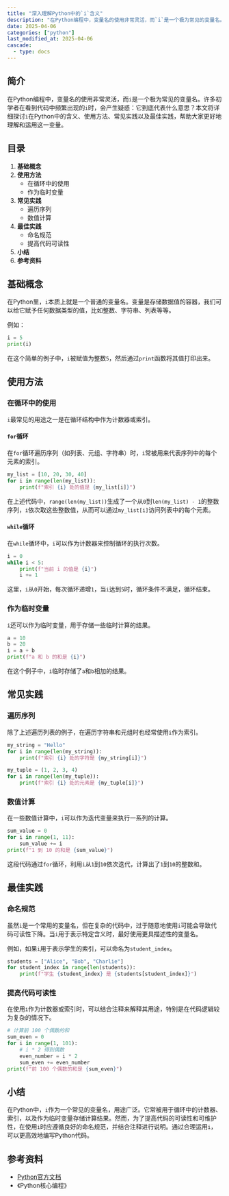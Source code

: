 ```yaml
---
title: "深入理解Python中的`i`含义"
description: "在Python编程中，变量名的使用非常灵活，而`i`是一个极为常见的变量名。许多初学者在看到代码中频繁出现的`i`时，会产生疑惑：它到底代表什么意思？本文将详细探讨`i`在Python中的含义、使用方法、常见实践以及最佳实践，帮助大家更好地理解和运用这一变量。"
date: 2025-04-06
categories: ["python"]
last_modified_at: 2025-04-06
cascade:
  - type: docs
---
```



## 简介
在Python编程中，变量名的使用非常灵活，而`i`是一个极为常见的变量名。许多初学者在看到代码中频繁出现的`i`时，会产生疑惑：它到底代表什么意思？本文将详细探讨`i`在Python中的含义、使用方法、常见实践以及最佳实践，帮助大家更好地理解和运用这一变量。

<!-- more -->
## 目录
1. **基础概念**
2. **使用方法**
    - 在循环中的使用
    - 作为临时变量
3. **常见实践**
    - 遍历序列
    - 数值计算
4. **最佳实践**
    - 命名规范
    - 提高代码可读性
5. **小结**
6. **参考资料**

## 基础概念
在Python里，`i`本质上就是一个普通的变量名。变量是存储数据值的容器，我们可以给它赋予任何数据类型的值，比如整数、字符串、列表等等。

例如：
```python
i = 5
print(i)  
```
在这个简单的例子中，`i`被赋值为整数`5`，然后通过`print`函数将其值打印出来。

## 使用方法
### 在循环中的使用
`i`最常见的用途之一是在循环结构中作为计数器或索引。

#### `for`循环
在`for`循环遍历序列（如列表、元组、字符串）时，`i`常被用来代表序列中的每个元素的索引。

```python
my_list = [10, 20, 30, 40]
for i in range(len(my_list)):
    print(f"索引 {i} 处的值是 {my_list[i]}")
```
在上述代码中，`range(len(my_list))`生成了一个从`0`到`len(my_list) - 1`的整数序列，`i`依次取这些整数值，从而可以通过`my_list[i]`访问列表中的每个元素。

#### `while`循环
在`while`循环中，`i`可以作为计数器来控制循环的执行次数。

```python
i = 0
while i < 5:
    print(f"当前 i 的值是 {i}")
    i += 1
```
这里，`i`从`0`开始，每次循环递增`1`，当`i`达到`5`时，循环条件不满足，循环结束。

### 作为临时变量
`i`还可以作为临时变量，用于存储一些临时计算的结果。

```python
a = 10
b = 20
i = a + b
print(f"a 和 b 的和是 {i}")
```
在这个例子中，`i`临时存储了`a`和`b`相加的结果。

## 常见实践
### 遍历序列
除了上述遍历列表的例子，在遍历字符串和元组时也经常使用`i`作为索引。

```python
my_string = "Hello"
for i in range(len(my_string)):
    print(f"索引 {i} 处的字符是 {my_string[i]}")

my_tuple = (1, 2, 3, 4)
for i in range(len(my_tuple)):
    print(f"索引 {i} 处的元素是 {my_tuple[i]}")
```

### 数值计算
在一些数值计算中，`i`可以作为迭代变量来执行一系列的计算。

```python
sum_value = 0
for i in range(1, 11):
    sum_value += i
print(f"1 到 10 的和是 {sum_value}")
```
这段代码通过`for`循环，利用`i`从`1`到`10`依次迭代，计算出了`1`到`10`的整数和。

## 最佳实践
### 命名规范
虽然`i`是一个常用的变量名，但在复杂的代码中，过于随意地使用`i`可能会导致代码可读性下降。当`i`用于表示特定含义时，最好使用更具描述性的变量名。

例如，如果`i`用于表示学生的索引，可以命名为`student_index`。

```python
students = ["Alice", "Bob", "Charlie"]
for student_index in range(len(students)):
    print(f"学生 {student_index} 是 {students[student_index]}")
```

### 提高代码可读性
在使用`i`作为计数器或索引时，可以结合注释来解释其用途，特别是在代码逻辑较为复杂的情况下。

```python
# 计算前 100 个偶数的和
sum_even = 0
for i in range(1, 101):
    # i * 2 得到偶数
    even_number = i * 2
    sum_even += even_number
print(f"前 100 个偶数的和是 {sum_even}")
```

## 小结
在Python中，`i`作为一个常见的变量名，用途广泛。它常被用于循环中的计数器、索引，以及作为临时变量存储计算结果。然而，为了提高代码的可读性和可维护性，在使用`i`时应遵循良好的命名规范，并结合注释进行说明。通过合理运用`i`，可以更高效地编写Python代码。

## 参考资料
- [Python官方文档](https://docs.python.org/3/)
- 《Python核心编程》